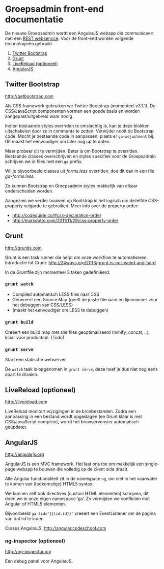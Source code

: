 # Groepsadmin front-end documentatie

De nieuwe Groepsadmin wordt een AngularJS webapp die communiceert met een [REST webservice](https://github.com/ScoutsGidsenVL/groepsadmin-client/blob/master/docs/api.md). Voor de front-end worden volgende technologieën gebruikt.

1. [Twitter Bootstrap](#twitter-bootstrap)
2. [Grunt](#grunt)
3. [LiveReload (optioneel)](#livereload-optioneel)
4. [AngularJS](#angularjs)



## Twitter Bootstrap

<http://getbootstrap.com>

Als CSS framework gebruiken we Twitter Bootstrap (momenteel v3.1.1). De CSS/JavaScript componenten vormen een goede basis en worden aangepast/uitgebreid waar nodig.

Indien bestaande styles overriden te omslachtig is, kan je deze blokken uitschakelen door ze in comments te zetten. Verwijder nooit de Bootstrap code. Mocht je bestaande code in aanpassen, plaats er `ga-adjustment` bij. Dit maakt het eenvoudiger om later nog up te daten.

Maar probeer dit te vermijden. Beter is om Bootstrap te overriden. Bestaande classes overschrijven en styles specifiek voor de Groepsadmin schrijven we in files met een `ga` prefix.

Wil je bijvoorbeeld classes uit *forms.less* overriden, doe dit dan in een file *ga-forms.less*.

Zo kunnen Bootstrap en Groepsadmin styles makkelijk van elkaar onderscheiden worden.

Aangezien we verder bouwen op Bootstrap is het logisch om dezelfde CSS-property volgorde te gebruiken.
Meer info over de property order:

* <http://codeguide.co/#css-declaration-order>
* <http://markdotto.com/2011/11/29/css-property-order>



## Grunt

<http://gruntjs.com>

Grunt is een task runner die helpt om onze workflow te automatiseren.
Introductie tot Grunt: <http://24ways.org/2013/grunt-is-not-weird-and-hard>

In de Gruntfile zijn momenteel 3 taken gedefiniëerd:


### `grunt watch`

* Compiled automatisch LESS files naar CSS
* Genereert een Source Map (geeft de juiste filenaam en lijnnummer voor het debuggen van CSS/LESS)
* (maakt het eenvoudiger om LESS te debuggen)


### `grunt build`

Creëert een build map met alle files geoptimaliseerd (minify, concat, ..), klaar voor production. (Todo)


### `grunt serve`

Start een statische webserver.

De `watch` task is opgenomen in `grunt serve`, deze hoef je dus niet nog eens apart te draaien.



## LiveReload (optioneel)

<http://livereload.com>

LiveReload monitort wijzigingen in de bronbestanden. Zodra een aanpassing in een bestand wordt opgeslagen (en Grunt klaar is met CSS/JavaScript compilen), wordt het browservenster automatisch geüpdatet.



## AngularJS

<http://angularjs.org>

AngularJS is een MVC framework. Het laat ons toe om makkelijk een single-page webapp te bouwen die volledig op de client side draait.

Alle Angular functionaliteit zit in de namespace `ng`, om niet in het vaarwater te komen van (toekomstige) HTML5 syntax.

We kunnen zelf ook directives (custom HTML elementen) schrijven, dit doen we in onze eigen namespace ‘ga’. Zo vermijden we conflicten met Angular of HTML5 elementen.

Bijvoorbeeld `ga-lid="{{lid.id}}"` creëert een EventListener om de pagina van dat lid te laden.

Cursus AngularJS: <http://angular.codeschool.com>


### ng-inspector (optioneel)

<http://ng-inspector.org>

Een debug panel voor AngularJS.